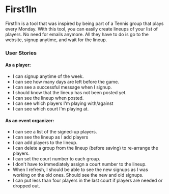 # First1In 

First1In is a tool that was inspired by being part of a Tennis group that plays every Monday. With this tool, you can easily create lineups of your list of players. No need for emails anymore. All they have to do is go to the website, signup anytime, and wait for the lineup.

### User Stories
#### As a player:
- I can signup anytime of the week.
- I can see how many days are left before the game.
- I can see a successful message when I signup.
- I should know that the lineup has not been posted yet.
- I can see the lineup when posted.
- I can see which players I'm playing with/against
- I can see which court I'm playing at.
#### As an event organizer:
- I can see a list of the signed-up players.
- I can see the lineup as I add players
- I can add players to the lineup.
- I can delete a group from the lineup (before saving) to re-arrange the players.
- I can set the court number to each group.
- I don't have to immediately assign a court number to the lineup.
- When I refresh, I should be able to see the new signups as I was working on the old ones. Should see the new and old signups. 
- I can put less than four players in the last court if players are needed or dropped out.
